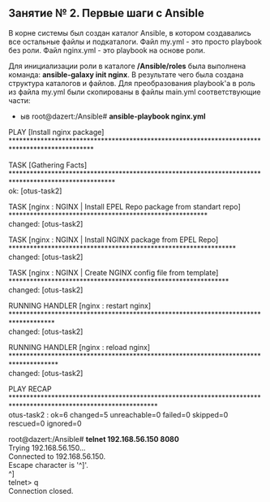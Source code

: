 ## Занятие № 2. Первые шаги с Ansible ##

В корне системы был создан каталог Ansible, в котором создавались все остальные файлы и подкаталоги. Файл my.yml - это просто playbook без роли. Файл nginx.yml - это playbook на основе роли.

Для инициализации роли в каталоге **/Ansible/roles** была выполнена команда: **ansible-galaxy init nginx**. В результате чего была создана структура каталогов и файлов. Для  преобразования playbook'а в роль из файла my.yml были скопированы в файлы main.yml соответствующие части:
- ыв
root@dazert:/Ansible# **ansible-playbook nginx.yml**

PLAY [Install nginx package] ***********************************************************************************************

TASK [Gathering Facts] *****************************************************************************************************\
ok: [otus-task2]

TASK [nginx : NGINX | Install EPEL Repo package from standart repo] ********************************************************\
changed: [otus-task2]

TASK [nginx : NGINX | Install NGINX package from EPEL Repo] ****************************************************************\
changed: [otus-task2]

TASK [nginx : NGINX | Create NGINX config file from template] **************************************************************\
changed: [otus-task2]

RUNNING HANDLER [nginx : restart nginx] ************************************************************************************\
changed: [otus-task2]

RUNNING HANDLER [nginx : reload nginx] *************************************************************************************\
changed: [otus-task2]

PLAY RECAP *****************************************************************************************************************\
otus-task2                 : ok=6    changed=5    unreachable=0    failed=0    skipped=0    rescued=0    ignored=0   

root@dazert:/Ansible# **telnet 192.168.56.150 8080**\
Trying 192.168.56.150...\
Connected to 192.168.56.150.\
Escape character is '^]'.\
^]\
telnet> q\
Connection closed.
